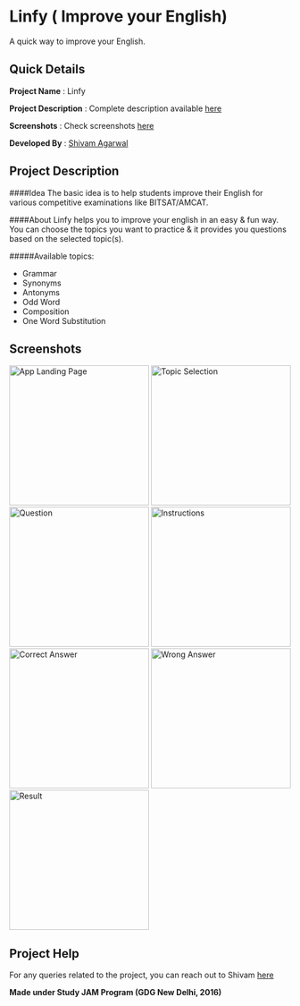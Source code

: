 # Linfy ( Improve your English)
A quick way to improve your English.

Quick Details
------
**Project Name** : Linfy

**Project Description** : Complete description available [here](#project-description)

**Screenshots** : Check screenshots [here](#screenshots)

**Developed By** : [Shivam Agarwal](https://github.com/gr8shivam)

Project Description
------

####Idea
The basic idea is to help students improve their English for various competitive examinations like BITSAT/AMCAT.

####About
Linfy helps you to improve your english in an easy & fun way. You can choose the topics you want to practice &
it provides you questions based on the selected topic(s).

#####Available topics:
* Grammar
* Synonyms
* Antonyms
* Odd Word
* Composition
* One Word Substitution

Screenshots
------

<img src=http://i.imgur.com/Pa0bqMW.jpg width=250 alt="App Landing Page"/>
<img src=http://i.imgur.com/DWsBwEq.png width=250 alt="Topic Selection"/>
<img src=http://i.imgur.com/AT4yvVk.png width=250 alt="Question"/>
<img src=http://i.imgur.com/MmknoqB.png width=250 alt="Instructions"/>
<img src=http://i.imgur.com/ib5FBcK.png width=250 alt="Correct Answer"/>
<img src=http://i.imgur.com/ABEzEGG.png width=250 alt="Wrong Answer"/>
<img src=http://i.imgur.com/tPofcQD.png width=250 alt="Result"/>

Project Help
------

For any queries related to the project, you can reach out to Shivam [here](https://github.com/gr8shivam)

**Made under Study JAM Program (GDG New Delhi, 2016)**
